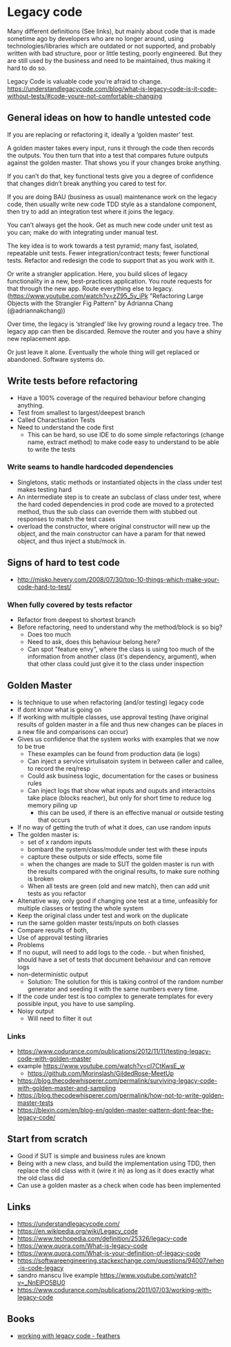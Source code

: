 # Legacy code

Many different definitions (See links), but mainly about code that is made sometime ago by developers who are no longer around, using technologies/libraries which are outdated or not supported, and probably written with bad structure, poor or little testing, poorly engineered. But they are still used by the business and need to be maintained, thus making it hard to do so.

 Legacy Code is valuable code you’re afraid to change. https://understandlegacycode.com/blog/what-is-legacy-code-is-it-code-without-tests/#code-youre-not-comfortable-changing

## General ideas on how to handle untested code

If you are replacing or refactoring it, ideally a ‘golden master’ test.

A golden master takes every input, runs it through the code then records the outputs. You then turn that into a test that compares future outputs against the golden master. That shows you if your changes broke anything.

If you can’t do that, key functional tests give you a degree of confidence that changes didn’t break anything you cared to test for.

If you are doing BAU (business as usual) maintenance work on the legacy code, then usually write new code TDD style as a standalone component, then try to add an integration test where it joins the legacy.

You can’t always get the hook. Get as much new code under unit test as you can; make do with integrating under manual test.

The key idea is to work towards a test pyramid; many fast, isolated, repeatable unit tests. Fewer integration/contract tests; fewer functional tests. Refactor and redesign the code to support that as you work with it.

Or write a strangler application. Here, you build slices of legacy functionality in a new, best-practices application. You route requests for that through the new app. Route everything else to legacy. (https://www.youtube.com/watch?v=zZ95_5y_iPk "Refactoring Large Objects with the Strangler Fig Pattern" by Adrianna Chang (@adriannakchang))

Over time, the legacy is ‘strangled’ like Ivy growing round a legacy tree. The legacy app can then be discarded. Remove the router and you have a shiny new replacement app.

Or just leave it alone. Eventually the whole thing will get replaced or abandoned. Software systems do.

## Write tests before refactoring

- Have a 100% coverage of the required behaviour before changing anything.
- Test from smallest to largest/deepest branch
- Called Charactisation Tests
- Need to understand the code first
  - This can be hard, so use IDE to do some simple refactorings (change name, extract method) to make code easy to understand to be able to write the tests

### Write seams to handle hardcoded dependencies

- Singletons, static methods or instantiated objects in the class under test makes testing hard
- An intermediate step is to create an subclass of class under test, where the hard coded dependencies in prod code are moved to a protected method, thus the sub class can override them with stubbed out responses to match the test cases
- overload the constructor, where original constructor will new up the object, and the main constructor can have a param for that newed object, and thus inject a stub/mock in.

## Signs of hard to test code

- http://misko.hevery.com/2008/07/30/top-10-things-which-make-your-code-hard-to-test/

### When fully covered by tests refactor

- Refactor from deepest to shortest branch
- Before refactoring, need to understand why the method/block is so big?
  - Does too much
  - Need to ask, does this behaviour belong here?
  - Can spot "feature envy", where the class is using too much of the information from another class (it's dependency, argument), when that other class could just give it to the class under inspection

## Golden Master

- Is technique to use when refactoring (and/or testing) legacy code
- If dont know what is going on
- If working with multiple classes, use approval testing (have original results of golden master in a file and thus new changes can be places in a new file and comparisons can occur)
- Gives us confidence that the system works with examples that we now to be true
  - These examples can be found from production data (ie logs)
  - Can inject a service virtulisatoin system in between caller and callee, to record the req/resp
  - Could ask business logic, documentation for the cases or business rules
  - Can inject logs that show what inputs and ouputs and interactoins take place (blocks reacher), but only for short time to reduce log memory piling up
    - this can be used, if there is an effective manual or outside testing that occurs
- If no way of getting the truth of what it does, can use random inputs
- The golden master is:
  -  set of x random inputs
  -  bombard the system/class/module under test with these inputs
  -  capture these outputs or side effects, some file
  -  when the changes are made to SUT the golden master is run with the results compared with the original results, to make sure nothing is broken
  -  When all tests are green (old and new match), then can add unit tests as you refactor
-  Altenative way, only good if changing one test at a time, unfeasibly for multiple classes or testing the whole system
  - Keep the original class under test and work on the duplicate
  - run the same golden master tests/inputs on both classes
  - Compare results of both,
-  Use of approval testing libraries
-  Problems
  -  If no ouput, will need to add logs to the code.
    -  but when finished, should have a set of tests that document behaviour and can remove logs
  - non-deterministic output
    - Solution: The solution for this is taking control of the random number generator and seeding it with the same numbers every time.
  - If the code under test is too complex to generate templates for every possible input, you have to use sampling.
  - Noisy output
    - Will need to filter it out

### Links

- https://www.codurance.com/publications/2012/11/11/testing-legacy-code-with-golden-master
- example https://www.youtube.com/watch?v=cI7CtKwsE_w
  - https://github.com/Morinslash/GildedRose-MeetUp
- https://blog.thecodewhisperer.com/permalink/surviving-legacy-code-with-golden-master-and-sampling
- https://blog.thecodewhisperer.com/permalink/how-not-to-write-golden-master-tests
- https://blexin.com/en/blog-en/golden-master-pattern-dont-fear-the-legacy-code/

## Start from scratch

- Good if SUT is simple and business rules are known
- Being with a new class, and build the implementation using TDD, then replace the old class with it (wire it in) as long as it does exactly what the old class did
- Can use a golden master as a check when code has been implemented

## Links

- https://understandlegacycode.com/
- https://en.wikipedia.org/wiki/Legacy_code
- https://www.techopedia.com/definition/25326/legacy-code
- https://www.quora.com/What-is-legacy-code
- https://www.quora.com/What-is-your-definition-of-legacy-code
- https://softwareengineering.stackexchange.com/questions/94007/when-is-code-legacy
- sandro manscu live example https://www.youtube.com/watch?v=_NnElPO5BU0
- https://www.codurance.com/publications/2011/07/03/working-with-legacy-code

## Books

- [working with legacy code - feathers]()
